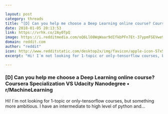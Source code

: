 ```yaml
---

layout: post
category: threads
title: "[D] Can you help me choose a Deep Learning online course? Coursera Specialization VS Udacity Nanodegree"
date: 2018-01-05 20:13:53
link: https://vrhk.co/2Ay0TpQ
image: https://i.redditmedia.com/oQ6LlO8WqWaar9dIfkbPFn7Et-37ypmFSEVwe9dgH08.jpg?w=320&s=2fce93d8feae872f695ec159eee75dd8
domain: reddit.com
author: "reddit"
icon: http://www.redditstatic.com/desktop2x/img/favicon/apple-icon-57x57.png
excerpt: "Hi! I´m not looking for 1-topic or only-tensorflow courses, but something more ambitious. I have an intermediate to high level of python and..."

---
```


### [D] Can you help me choose a Deep Learning online course? Coursera Specialization VS Udacity Nanodegree • r/MachineLearning

Hi! I´m not looking for 1-topic or only-tensorflow courses, but something more ambitious. I have an intermediate to high level of python and...